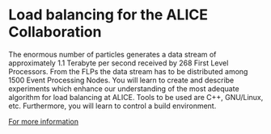 # Load balancing for the ALICE Collaboration
The enormous number of particles generates a data stream of approximately 1.1 Terabyte per second received by 268 First Level Processors. From the FLPs the data stream has to be distributed among 1500 Event Processing Nodes. You will learn to create and describe experiments which enhance our understanding of the most adequate algorithm for load balancing at ALICE. Tools to be used are C++, GNU/Linux, etc. Furthermore, you will learn to control a build environment.

[For more information](https://softwareforscience.github.io/O2-Balancer/)
